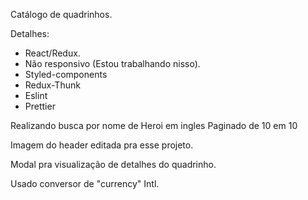 Catálogo de quadrinhos.

Detalhes:
 - React/Redux.
 - Não responsivo (Estou trabalhando nisso).
 - Styled-components
 - Redux-Thunk
 - Eslint
 - Prettier

Realizando busca por nome de Heroi em ingles
Paginado de 10 em 10

Imagem do header editada pra esse projeto.

Modal pra visualização de detalhes do quadrinho.

Usado conversor de "currency" Intl.
